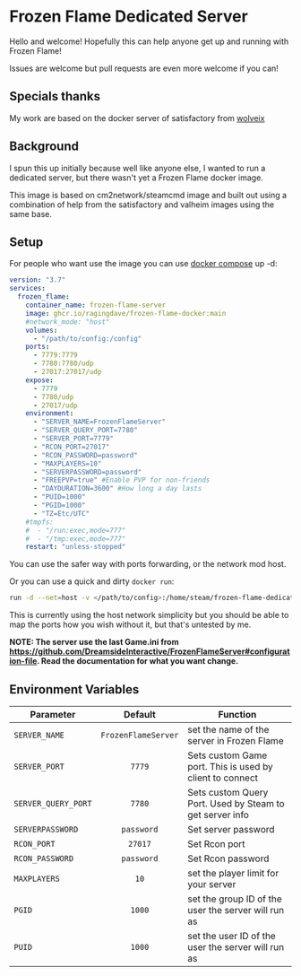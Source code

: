 # Frozen Flame Dedicated Server

Hello and welcome! Hopefully this can help anyone get up and running with Frozen Flame!

Issues are welcome but pull requests are even more welcome if you can!

## Specials thanks

My work are based on the docker server of satisfactory from [wolveix](https://github.com/wolveix/satisfactory-server)

## Background

I spun this up initially because well like anyone else, I wanted to run a dedicated server, but there wasn't yet a Frozen Flame docker image.

This image is based on cm2network/steamcmd image and built out using a combination of help from the satisfactory and valheim images using the same base.

## Setup

For people who want use the image you can use [docker compose](https://docs.docker.com/compose/) up -d:
```yaml
version: "3.7"
services:
  frozen_flame:
    container_name: frozen-flame-server
    image: ghcr.io/ragingdave/frozen-flame-docker:main
    #network_mode: "host"
    volumes:
      - "/path/to/config:/config"
    ports:
      - 7779:7779
      - 7780:7780/udp
      - 27017:27017/udp
    expose:
      - 7779
      - 7780/udp
      - 27017/udp
    environment:
      - "SERVER_NAME=FrozenFlameServer"
      - "SERVER_QUERY_PORT=7780"
      - "SERVER_PORT=7779"
      - "RCON_PORT=27017"
      - "RCON_PASSWORD=password"
      - "MAXPLAYERS=10"
      - "SERVERPASSWORD=password"
      - "FREEPVP=true" #Enable PVP for non-friends
      - "DAYDURATION=3600" #How long a day lasts
      - "PUID=1000"
      - "PGID=1000"
      - "TZ=Etc/UTC"
    #tmpfs:
    #  - "/run:exec,mode=777"
    #  - "/tmp:exec,mode=777"
    restart: "unless-stopped"
```
You can use the safer way with ports forwarding, or the network mod host.

Or you can use a quick and dirty `docker run`:
```bash
run -d --net=host -v </path/to/config>:/home/steam/frozen-flame-dedicated/FrozenFlame/Saved --name=frozen-flame-dedicated ghcr.io/ragingdave/frozen-flame-docker:main 
```
This is currently using the host network simplicity but you should be able to map the ports how you wish without it, but that's untested by me.

**NOTE: The server use the last Game.ini from https://github.com/DreamsideInteractive/FrozenFlameServer#configuration-file. Read the documentation for what you want change.**

## Environment Variables

| Parameter               |  Default  | Function                                            |
| ----------------------- | :-------: | --------------------------------------------------- |
| `SERVER_NAME` | `FrozenFlameServer` | set the name of the server in Frozen Flame          |
| `SERVER_PORT`           |   `7779`  | Sets custom Game port. This is used by client to connect |
| `SERVER_QUERY_PORT`     |   `7780`  | Sets custom Query Port. Used by Steam to get server info |
| `SERVERPASSWORD`        | `password`| Set server password                                 |
| `RCON_PORT`             |   `27017` | Set Rcon port                                       |
| `RCON_PASSWORD`         | `password`| Set Rcon password                                   |
| `MAXPLAYERS`            |    `10`   | set the player limit for your server                |
| `PGID`                  |   `1000`  | set the group ID of the user the server will run as |
| `PUID`                  |   `1000`  | set the user ID of the user the server will run as  |
